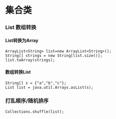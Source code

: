 # 集合类



### List 数组转换

#### List转换为Array

```text
ArrayList<String> list=new ArrayList<String>();
String[] strings = new String[list.size()];
list.toArray(strings);
```

#### 数组转换List

```text
String[] s = {"a","b","c"};
List list = java.util.Arrays.asList(s);
```

### 打乱顺序/随机排序

```text
Collections.shuffle(list);
```